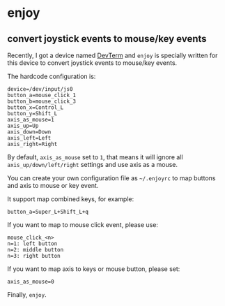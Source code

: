 # enjoy
## convert joystick events to mouse/key events

Recently, I got a device named [DevTerm](https://www.clockworkpi.com/devterm) and `enjoy` is specially written for this device to convert joystick events to mouse/key events.

The hardcode configuration is:

```
device=/dev/input/js0
button_a=mouse_click_1
button_b=mouse_click_3
button_x=Control_L
button_y=Shift_L
axis_as_mouse=1
axis_up=Up
axis_down=Down
axis_left=Left
axis_right=Right
```

By default, `axis_as_mouse` set to `1`, that means it will ignore all `axis_up/down/left/right` settings and use axis as a mouse.

You can create your own configuration file as `~/.enjoyrc` to map buttons and axis to mouse or key event.

It support map combined keys, for example:

```
button_a=Super_L+Shift_L+q
```

If you want to map to mouse click event, please use:
```
mouse_click_<n>
n=1: left button
n=2: middle button
n=3: right button
```

If you want to map axis to keys or mouse button, please set:
```
axis_as_mouse=0
```

Finally, `enjoy`.

